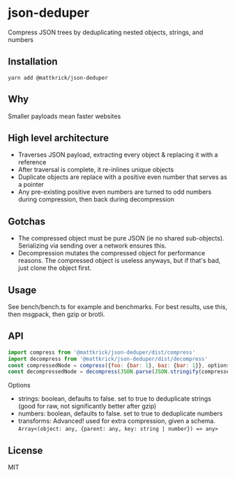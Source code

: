 # json-deduper

Compress JSON trees by deduplicating nested objects, strings, and numbers
## Installation

`yarn add @mattkrick/json-deduper`

## Why

Smaller payloads mean faster websites

## High level architecture

- Traverses JSON payload, extracting every object & replacing it with a reference
- After traversal is complete, it re-inlines unique objects
- Duplicate objects are replace with a positive even number that serves as a pointer
- Any pre-existing positive even numbers are turned to odd numbers during compression, then back during decompression

## Gotchas

- The compressed object must be pure JSON (ie no shared sub-objects). Serializing via sending over a network ensures this.
- Decompression mutates the compressed object for performance reasons. The compressed object is useless anyways, but if that's bad, just clone the object first.

## Usage

See bench/bench.ts for example and benchmarks.
For best results, use this, then msgpack, then gzip or brotli.

## API

```js
import compress from '@mattkrick/json-deduper/dist/compress'
import decompress from '@mattkrick/json-deduper/dist/decompress'
const compressedNode = compress({foo: {bar: 1}, baz: {bar: 1}}, options)
const decompressedNode = decompress(JSON.parse(JSON.stringify(compressedNode)), options)
```

Options
- strings: boolean, defaults to false. set to true to deduplicate strings (good for raw, not significantly better after gzip)
- numbers: boolean, defaults to false. set to true to deduplicate numbers
- transforms: Advanced! used for extra compression, given a schema. `Array<(object: any, {parent: any, key: string | number}) => any>`

## License

MIT
